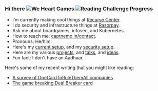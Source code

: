 ### Hi there [![We Heart Games](https://ghcdn.rawgit.org/captn3m0/captn3m0/master/img/weheart-small.png)](https://weheart.github.io/) [![Reading Challenge Progress](https://img.shields.io/badge/Reading%20Challenge-17%2F40-orange)](https://www.goodreads.com/challenges/11621)

- I’m currently making cool things at [Recurse Center](@recurse).
- I do security and infrastructure things at [Razorpay](@razorpay).
- Ask me about boardgames, infosec, and Kubernetes.
- How to reach me: [captnemo.in/contact](https://captnemo.in/contact/).
- Pronouns: He/him.
- Here's my [current setup](https://captnemo.in/setup/), and my [security setup](https://captnemo.in/blog/2020/01/04/security-setup/).
- Here are my various [projects](https://captnemo.in/projects/), and [talks](https://captnemo.in/talks/), and [ideas](https://github.com/captn3m0/ideas).
- Fun fact: I don't have an Aadhaar.

Here's some of my recent writing that you might like reading:

- [A survey of OneCardToRuleThemAll companies](https://captnemo.in/one-card-to-rule-them-all/)
- [The game breaking Deal Breaker card](https://captnemo.in/monopoly-deal/)